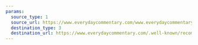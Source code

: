 ```yaml
---
params:
  source_type: 1
  source_url: https://www.everydaycommentary.com/www.everydaycommentary.com?format=rss
  destination_type: 3
  destination_url: https://www.everydaycommentary.com/.well-known/recommendations.opml
---
```

